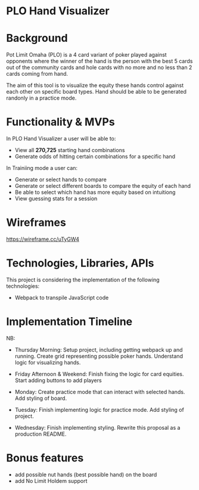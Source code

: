 # PLO Hand Visualizer

# Background
Pot Limit Omaha (PLO) is a 4 card variant of poker played against opponents where the winner of the hand is the person with the best 5 cards out of the community cards and hole cards with no more and no less than 2 cards coming from hand.

The aim of this tool is to visualize the equity these hands control against each other on specific board types. Hand should be able to be generated randonly in a practice mode.
# Functionality & MVPs
In PLO Hand Visualizer a user will be able to:
* View all **270,725** starting hand combinations
* Generate odds of hitting certain combinations for a specific hand

In Trainiing mode a user can:
* Generate or select hands to compare
* Generate or select different boards to compare the equity of each hand
* Be able to select which hand has more equity based on intuitiong
* View guessing stats for a session

# Wireframes
https://wireframe.cc/uTyGW4

# Technologies, Libraries, APIs
This project is considering the implementation of the following technologies:

* Webpack to transpile JavaScript code

# Implementation Timeline
NB:
* Thursday Morning: Setup project, including getting webpack up and running. Create grid representing possible poker hands. Understand logic for visualizing hands.

* Friday Afternoon & Weekend: Finish fixing the logic for card equities. Start adding buttons to add players

* Monday: Create practice mode that can interact with selected hands. Add styling of board.

* Tuesday: Finish implementing logic for practice mode. Add styling of project.

* Wednesday: Finish implementing styling. Rewrite this proposal as a production README.


# Bonus features
* add possible nut hands (best possible hand) on the board
* add No Limit Holdem support
